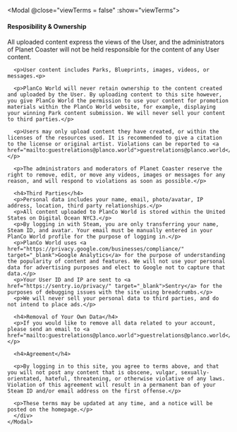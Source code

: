 <Modal @close="viewTerms = false" :show="viewTerms">
      <div class="content">
      <h4>Resposibility &amp; Ownership</h4>
      <p>All uploaded content express the views of the User, and the administrators of Planet Coaster will not be held responsible for the content of any User content.</p>

      <p>User content includes Parks, Blueprints, images, videos, or messages.<p>

      <p>PlanCo World will never retain ownership to the content created and uploaded by the User. By uploading content to this site however, you give PlanCo World the permission to use your content for promotion materials within the PlanCo World website, for example, displaying your winning Park content submission. We will never sell your content to third parties.</p>

      <p>Users may only upload content they have created, or within the licenses of the resources used. It is recommended to give a citation to the license or original artist. Violations can be reported to <a href="mailto:guestrelations@planco.world">guestrelations@planco.world</a></p>

      <p>The administrators and moderators of Planet Coaster reserve the right to remove, edit, or move any videos, images or messages for any reason, and will respond to violations as soon as possible.</p>

      <h4>Third Parties</h4>
      <p>Personal data includes your name, email, photo/avatar, IP address, location, third party relationships.</p>
      <p>All content uploaded to PlanCo World is stored within the United States on Digital Ocean NYC3.</p>
      <p>By logging in with Steam, you are only transferring your name, Steam ID, and avatar. Your email must be manually entered in your PlanCo World profile for the purpose of logging in.</p>
      <p>PlanCo World uses <a href="https://privacy.google.com/businesses/compliance/" target="_blank">Google Analytics</a> for the purpose of understanding the popularity of content and features. We will not use your personal data for advertising purposes and elect to Google not to capture that data.</p>
      <p>Your User ID and IP are sent to <a href="https://sentry.io/privacy/" target="_blank">Sentry</a> for the purposes of debugging issues with the site using breadcrumbs.</p>
      <p>We will never sell your personal data to third parties, and do not intend to place ads.</p>

      <h4>Removal of Your Own Data</h4>
      <p>If you would like to remove all data related to your account, please send an email to <a href="mailto:guestrelations@planco.world">guestrelations@planco.world</a></p>

      <h4>Agreement</h4>

      <p>By logging in to this site, you agree to terms above, and that you will not post any content that is obscene, vulgar, sexually-orientated, hateful, threatening, or otherwise violative of any laws. Violation of this agreement will result in a permanent ban of your Steam ID and/or email address on the first offense.</p>

      <p>These terms may be updated at any time, and a notice will be posted on the homepage.</p>
      </div>
    </Modal>